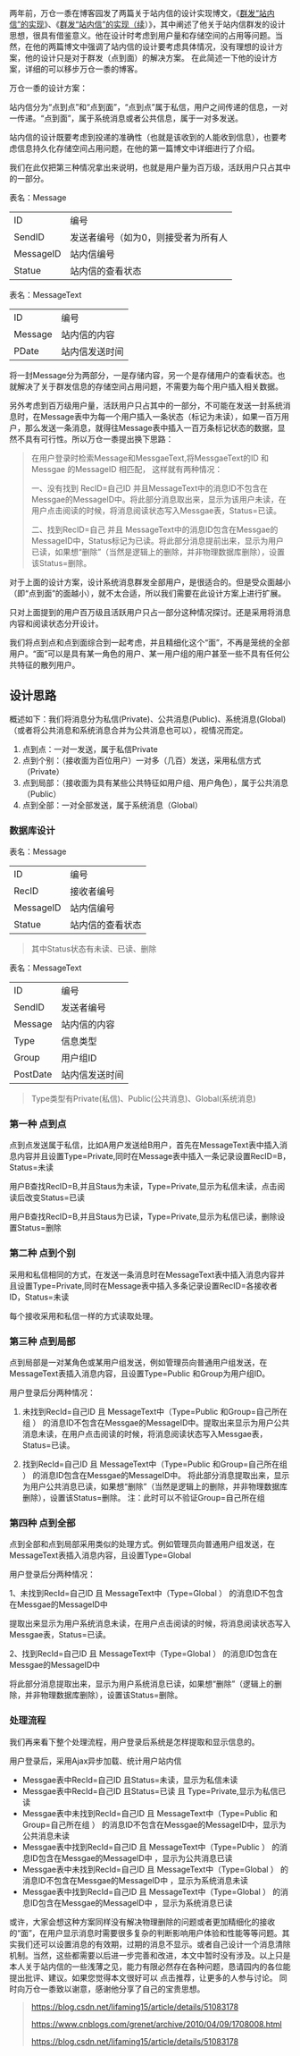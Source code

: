 两年前，万仓一黍在博客园发了两篇关于站内信的设计实现博文，《[群发“站内信”的实现](http://www.cnblogs.com/grenet/archive/2010/03/08/1680655.html)》、《[群发“站内信”的实现（续](http://www.cnblogs.com/grenet/archive/2010/04/09/1708008.html)）》，其中阐述了他关于站内信群发的设计思想，很具有借鉴意义。他在设计时考虑到用户量和存储空间的占用等问题。当然，在他的两篇博文中强调了站内信的设计要考虑具体情况，没有理想的设计方案，他的设计只是对于群发（点到面）的解决方案。 在此简述一下他的设计方案，详细的可以移步万仓一黍的博客。

万仓一黍的设计方案：

站内信分为“点到点”和“点到面”，“点到点”属于私信，用户之间传递的信息，一对一传递。“点到面”，属于系统消息或者公共信息，属于一对多发送。

站内信的设计既要考虑到投递的准确性（也就是该收到的人能收到信息），也要考虑信息持久化存储空间占用问题，在他的第一篇博文中详细进行了介绍。

我们在此仅把第三种情况拿出来说明，也就是用户量为百万级，活跃用户只占其中的一部分。

表名：Message

|           |                                     |
| --------- | ----------------------------------- |
| ID        | 编号                                |
| SendID    | 发送者编号（如为0，则接受者为所有人 |
| MessageID | 站内信编号                          |
| Statue    | 站内信的查看状态                    |

表名：MessageText

|         |                |
| ------- | -------------- |
| ID      | 编号           |
| Message | 站内信的内容   |
| PDate   | 站内信发送时间 |

将一封Message分为两部分，一是存储内容，另一个是存储用户的查看状态。也就解决了关于群发信息的存储空间占用问题，不需要为每个用户插入相关数据。

另外考虑到百万级用户量，活跃用户只占其中的一部分，不可能在发送一封系统消息时，在Message表中为每一个用户插入一条状态（标记为未读），如果一百万用户，那么发送一条消息，就得往Message表中插入一百万条标记状态的数据，显然不具有可行性。所以万仓一黍提出换下思路：

> 在用户登录时检索Message和MessgaeText,将MessgaeText的ID 和Messgae 的MessageID 相匹配， 这样就有两种情况：
>
> 一、没有找到 RecID=自己ID 并且MessageText中的消息ID不包含在Messgae的MessageID中。将此部分消息取出来，显示为该用户未读，在用户点击阅读的时候，将消息阅读状态写入Messgae表，Status=已读。
>
> 二、找到RecID=自己 并且 MessageText中的消息ID包含在Messgae的MessageID中，Status标记为已读。将此部分消息提前出来，显示为用户已读，如果想“删除”（当然是逻辑上的删除，并非物理数据库删除），设置该Status=删除。

对于上面的设计方案，设计系统消息群发全部用户，是很适合的。但是受众面越小（即“点到面”的面越小），就不太合适，所以我们需要在此设计方案上进行扩展。

只对上面提到的用户百万级且活跃用户只占一部分这种情况探讨。还是采用将消息内容和阅读状态分开设计。

我们将点到点和点到面综合到一起考虑，并且精细化这个“面”，不再是笼统的全部用户。“面”可以是具有某一角色的用户、某一用户组的用户甚至一些不具有任何公共特征的散列用户。

## 设计思路

概述如下：我们将消息分为私信(Private)、公共消息(Public)、系统消息(Global)（或者将公共消息和系统消息合并为公共消息也可以），视情况而定。

1. 点到点：一对一发送，属于私信Private
2. 点到个别：（接收面为百位用户）一对多（几百）发送，采用私信方式（Private）
3. 点到局部：（接收面为具有某些公共特征如用户组、用户角色），属于公共消息（Public）
4. 点到全部：一对全部发送，属于系统消息（Global）

### 数据库设计

表名：Message

|           |                  |
| --------- | ---------------- |
| ID        | 编号             |
| RecID     | 接收者编号       |
| MessageID | 站内信编号       |
| Statue    | 站内信的查看状态 |

> 其中Status状态有未读、已读、删除

表名：MessageText

|          |                |
| -------- | -------------- |
| ID       | 编号           |
| SendID   | 发送者编号     |
| Message  | 站内信的内容   |
| Type     | 信息类型       |
| Group    | 用户组ID       |
| PostDate | 站内信发送时间 |

> Type类型有Private(私信)、Public(公共消息)、Global(系统消息)

### 第一种 点到点

 点到点发送属于私信，比如A用户发送给B用户，首先在MessageText表中插入消息内容并且设置Type=Private,同时在Message表中插入一条记录设置RecID=B，Status=未读

 用户B查找RecID=B,并且Staus为未读，Type=Private,显示为私信未读，点击阅读后改变Status=已读

 用户B查找RecID=B,并且Staus为已读，Type=Private,显示为私信已读，删除设置Status=删除

### 第二种 点到个别

 采用和私信相同的方式，在发送一条消息时在MessageText表中插入消息内容并且设置Type=Private,同时在Message表中插入多条记录设置RecID=各接收者ID，Status=未读

 每个接收采用和私信一样的方式读取处理。

### 第三种 点到局部

点到局部是一对某角色或某用户组发送，例如管理员向普通用户组发送，在MessageText表插入消息内容，且设置Type=Public 和Group为用户组ID。

  用户登录后分两种情况：

1. 未找到RecId=自己ID 且 MessageText中（Type=Public 和Group=自己所在组 ） 的消息ID不包含在Messgae的MessageID中。提取出来显示为用户公共消息未读，在用户点击阅读的时候，将消息阅读状态写入Messgae表，Status=已读。

2. 找到RecId=自己ID 且 MessageText中（Type=Public 和Group=自己所在组 ） 的消息ID包含在Messgae的MessageID中。 将此部分消息提取出来，显示为用户公共消息已读，如果想“删除”（当然是逻辑上的删除，并非物理数据库删除），设置该Status=删除。 注：此时可以不验证Group=自己所在组

### 第四种 点到全部

  点到全部和点到局部采用类似的处理方式。例如管理员向普通用户组发送，在MessageText表插入消息内容，且设置Type=Global

  用户登录后分两种情况：

  1、未找到RecId=自己ID 且 MessageText中（Type=Global ） 的消息ID不包含在Messgae的MessageID中

​    提取出来显示为用户系统消息未读，在用户点击阅读的时候，将消息阅读状态写入Messgae表，Status=已读。

  2、找到RecId=自己ID 且 MessageText中（Type=Global ） 的消息ID包含在Messgae的MessageID中

​    将此部分消息提取出来，显示为用户系统消息已读，如果想“删除”（逻辑上的删除，并非物理数据库删除），设置该Status=删除。

### 处理流程

我们再来看下整个处理流程，用户登录后系统是怎样提取和显示信息的。

用户登录后，采用Ajax异步加载、统计用户站内信

- Messgae表中RecId=自己ID 且Status=未读，显示为私信未读
- Messgae表中RecId=自己ID 且Status=已读 且 Type=Private,显示为私信已读
- Messgae表中未找到RecId=自己ID 且 MessageText中（Type=Public 和Group=自己所在组 ） 的消息ID不包含在Messgae的MessageID中，显示为公共消息未读      
- Messgae表中找到RecId=自己ID 且 MessageText中（Type=Public ） 的消息ID包含在Messgae的MessageID中 ，显示为公共消息已读
- Messgae表中未找到RecId=自己ID 且 MessageText中（Type=Global ） 的消息ID不包含在Messgae的MessageID中 ，显示为系统消息未读
- Messgae表中找到RecId=自己ID 且 MessageText中（Type=Global ） 的消息ID包含在Messgae的MessageID中 ，显示为系统消息已读



或许，大家会想这种方案同样没有解决物理删除的问题或者更加精细化的接收的“面”，在用户显示消息时需要很多复杂的判断影响用户体验和性能等等问题。其实我们还可以设置消息的有效期，过期的消息不显示。或者自己设计一个消息清除机制。当然，这些都需要以后进一步完善和改进，本文中暂时没有涉及。以上只是本人关于站内信的一些浅薄之见，能力有限必然存在各种问题，恳请园内的各位能提出批评、建议。如果您觉得本文很好可以 点击推荐，让更多的人参与讨论。 同时向万仓一黍致以谢意，感谢他分享了自己的宝贵思想。



> https://blog.csdn.net/lifaming15/article/details/51083178
>
> https://www.cnblogs.com/grenet/archive/2010/04/09/1708008.html
>
> https://blog.csdn.net/lifaming15/article/details/51083178